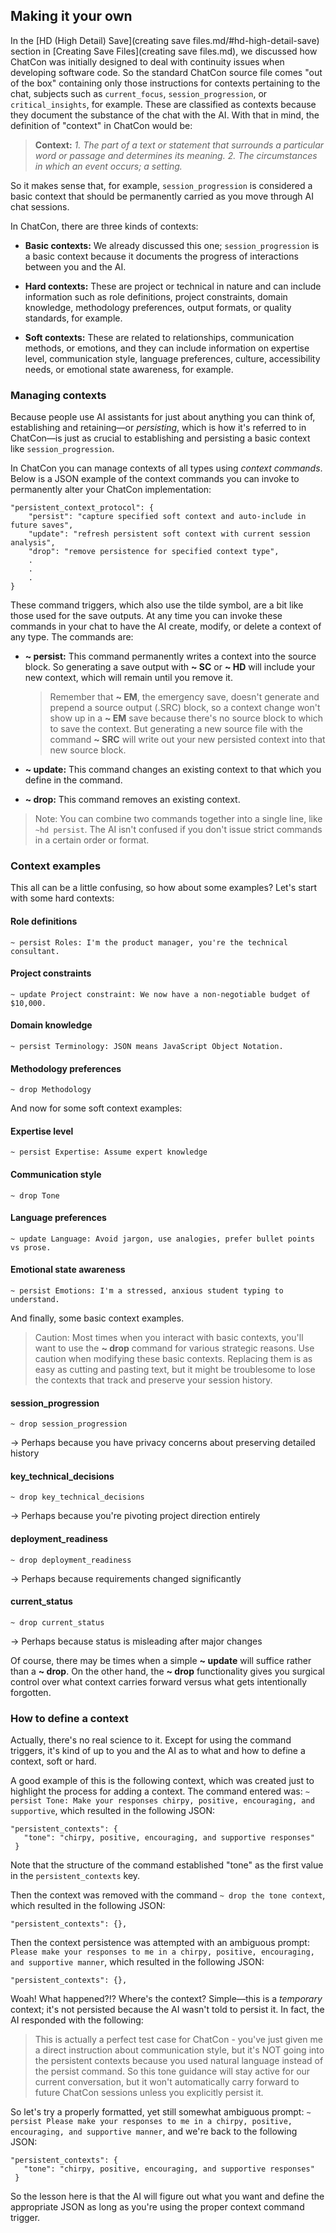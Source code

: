 ## Making it your own

In the [HD (High Detail) Save](creating save files.md/#hd-high-detail-save) section in [Creating Save Files](creating save files.md), we discussed how ChatCon was initially designed to deal with continuity issues when developing software code. So the standard ChatCon source file comes "out of the box" containing only those instructions for contexts pertaining to the chat, subjects such as `current_focus`, `session_progression`, or `critical_insights`, for example. These are classified as contexts because they document the substance of the chat with the AI. With that in mind, the definition of "context" in ChatCon would be:

> **Context:** *1. The part of a text or statement that surrounds a particular word or passage and determines its meaning. 2. The circumstances in which an event occurs; a setting.*

So it makes sense that, for example, `session_progression` is considered a basic context that should be permanently carried as you move through AI chat sessions.

In ChatCon, there are three kinds of contexts:

- **Basic contexts:** We already discussed this one; `session_progression` is a basic context because it documents the progress of interactions between you and the AI.

- **Hard contexts:** These are project or technical in nature and can include information such as role definitions, project constraints, domain knowledge, methodology preferences, output formats, or quality standards, for example.

- **Soft contexts:** These are related to relationships, communication methods, or emotions, and they can include information on expertise level, communication style, language preferences, culture, accessibility needs, or emotional state awareness, for example.

### Managing contexts
Because people use AI assistants for just about anything you can think of, establishing and retaining—or *persisting*, which is how it's referred to in ChatCon—is just as crucial to establishing and persisting a basic context like `session_progression`.

In ChatCon you can manage contexts of all types using *context commands*. Below is a JSON example of the context commands you can invoke to permanently alter your ChatCon implementation:
```
"persistent_context_protocol": {
	"persist": "capture specified soft context and auto-include in future saves",
	"update": "refresh persistent soft context with current session analysis", 
	"drop": "remove persistence for specified context type",
	.
	.
	.
}
```

These command triggers, which also use the tilde symbol, are a bit like those used for the save outputs. At any time you can invoke these commands in your chat to have the AI create, modify, or delete a context of any type. The commands are:

- **~ persist:** This command permanently writes a context into the source block. So generating a save output with **~ SC** or **~ HD** will include your new context, which will remain until you remove it.

	> Remember that **~ EM**, the emergency save, doesn't generate and prepend a source output (.SRC) block, so a context change won't show up in a **~ EM** save because there's no source block to which to save the context. But generating a new source file with the command **~ SRC** will write out your new persisted context into that new source block.

- **~ update:** This command changes an existing context to that which you define in the command.

- **~ drop:** This command removes an existing context.

> Note: You can combine two commands together into a single line, like `~hd persist`. The AI isn't confused if you don't issue strict commands in a certain order or format.

### Context examples
This all can be a little confusing, so how about some examples? Let's start with some hard contexts:

#### Role definitions
	~ persist Roles: I'm the product manager, you're the technical consultant.
#### Project constraints
	~ update Project constraint: We now have a non-negotiable budget of $10,000.
#### Domain knowledge
	~ persist Terminology: JSON means JavaScript Object Notation.
#### Methodology preferences
	~ drop Methodology

And now for some soft context examples:
#### Expertise level
	~ persist Expertise: Assume expert knowledge
#### Communication style
	~ drop Tone
#### Language preferences
	~ update Language: Avoid jargon, use analogies, prefer bullet points vs prose.
#### Emotional state awareness
	~ persist Emotions: I'm a stressed, anxious student typing to understand.

And finally, some basic context examples.

> Caution: Most times when you interact with basic contexts, you'll want to use the **~ drop** command for various strategic reasons. Use caution when modifying these basic contexts. Replacing them is as easy as cutting and pasting text, but it might be troublesome to lose the contexts that track and preserve your session history.

#### session_progression
	~ drop session_progression
→ Perhaps because you have privacy concerns about preserving detailed history

#### key_technical_decisions
	~ drop key_technical_decisions
→ Perhaps because you're pivoting project direction entirely

#### deployment_readiness
	~ drop deployment_readiness
→ Perhaps because requirements changed significantly
		
#### current_status
	~ drop current_status
→ Perhaps because status is misleading after major changes

Of course, there may be times when a simple **~ update** will suffice rather than a **~ drop**. On the other hand, the **~ drop** functionality gives you surgical control over what context carries forward versus what gets intentionally forgotten.
	
### How to define a context
Actually, there's no real science to it. Except for using the command triggers, it's kind of up to you and the AI as to what and how to define a context, soft or hard.

A good example of this is the following context, which was created just to highlight the process for adding a context. The command entered was:
	`~ persist Tone: Make your responses chirpy, positive, encouraging, and supportive`, which resulted in the following JSON:
```
"persistent_contexts": {
   "tone": "chirpy, positive, encouraging, and supportive responses"
 }
```

Note that the structure of the command established "tone" as the first value in the `persistent_contexts` key.

Then the context was removed with the command `~ drop the tone context`, which resulted in the following JSON:
```
"persistent_contexts": {},
```

Then the context persistence was attempted with an ambiguous prompt: `Please make your responses to me in a chirpy, positive, encouraging, and supportive manner`, which resulted in the following JSON:
```
"persistent_contexts": {},
```

Woah! What happened?!? Where's the context? Simple—this is a *temporary* context; it's not persisted because the AI wasn't told to persist it. In fact, the AI responded with the following:

> This is actually a perfect test case for ChatCon - you've just given me a direct instruction about communication style, but it's NOT going into the persistent contexts because you used natural language instead of the persist command. So this tone guidance will stay active for our current conversation, but it won't automatically carry forward to future ChatCon sessions unless you explicitly persist it.

So let's try a properly formatted, yet still somewhat ambiguous prompt: `~ persist Please make your responses to me in a chirpy, positive, encouraging, and supportive manner`, and we're back to the following JSON:
```
"persistent_contexts": {
   "tone": "chirpy, positive, encouraging, and supportive responses"
 }
```

So the lesson here is that the AI will figure out what you want and define the appropriate JSON as long as you're using the proper context command trigger.

